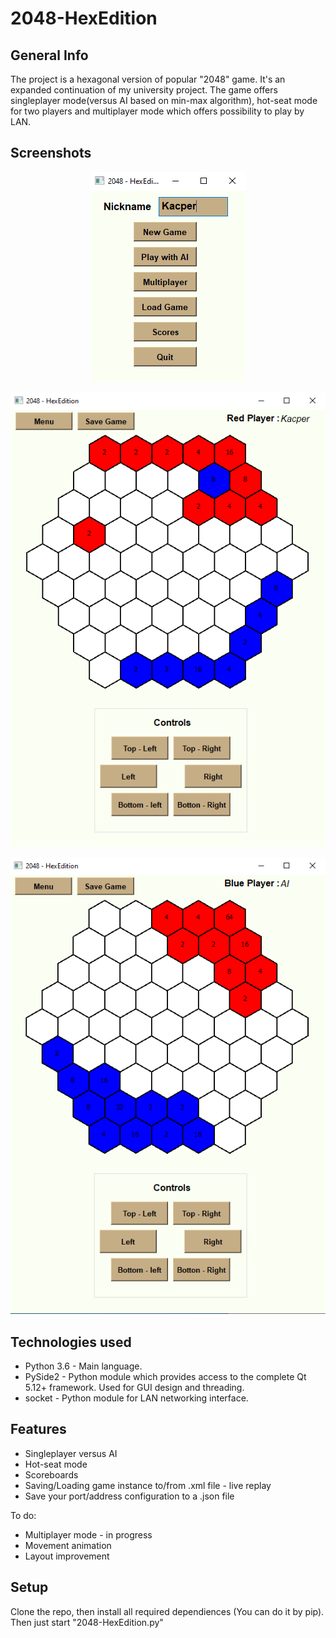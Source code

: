 # 2048-HexEdition
## General Info
The project is a hexagonal version of popular "2048" game. It's an expanded continuation of my university project. 
The game offers singleplayer mode(versus AI based on min-max algorithm), hot-seat mode for two players and multiplayer mode which offers possibility to play by LAN.

## Screenshots
<p align="center"> 
<img src="./img/menu.png">
</p>
<p align="center"> 
<img src="./img/in_game.png">
</p>
<p align="center"> 
<img src="./img/in_game_2.png">
</p>

## Technologies used
* Python 3.6 - Main language.
* PySide2 - Python module which provides access to the complete Qt 5.12+ framework. Used for GUI design and threading.
* socket - Python module for LAN networking interface.

## Features
* Singleplayer versus AI
* Hot-seat mode
* Scoreboards
* Saving/Loading game instance to/from .xml file - live replay
* Save your port/address configuration to a .json file

To do:
* Multiplayer mode - in progress
* Movement animation
* Layout improvement 

## Setup
Clone the repo, then install all required dependiences (You can do it by pip). Then just start "2048-HexEdition.py" 
